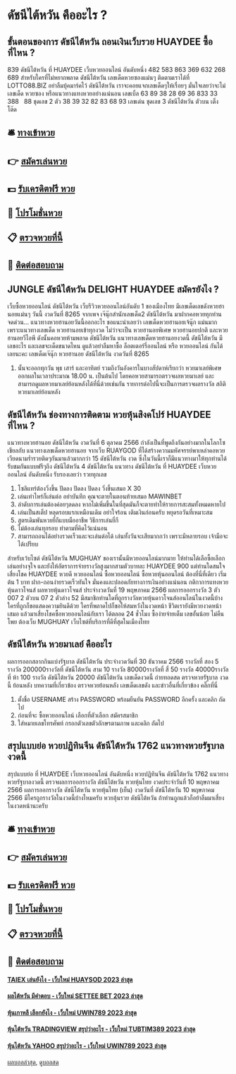 # ดัชนีไต้หวัน คืออะไร ?
## ขั้นตอนของการ ดัชนีไต้หวัน ถอนเงินเว็บรวย HUAYDEE ซื้อที่ไหน ?
839 ดัชนีไต้หวัน ที่ HUAYDEE เว็บหวยออนไลน์ อันดับหนึ่ง 482 583 863 369 632 268 689
สำหรับใครที่ไม่หยากพลาด ดัชนีไต้หวัน เลขเด็ดหวยซองแม่นๆ ติดตามเราได้ที่ LOTTO88.BIZ อย่าลืมบุ้คมาร์คไว้ ดัชนีไต้หวัน เราจะคอยแจกเลขเด็ดๆให้เรื่อยๆ มั่นใจเลยว่าจะไม่เลขเด็ด หวยซอง หรือแนวทางแทงหวยอย่างแน่นอน
เลขเบิ้ล
63 89 38 28 69 36
833 33 388   88
ชุดเลข 2 ตัว
38
39 32 82 83 68 93
เลขเด่น
ชุดเลข 3 ดัชนีไต้หวัน ตัวบน เต็ง โต๊ด

## 🛎 [ทางเข้าหวย](https://bit.ly/3BG5bNw)
## 👉 [สมัครเล่นหวย](https://bit.ly/3BG5bNw)
## 💵 [รับเครดิตฟรี หวย](https://bit.ly/3C3mvgS)
## 👑 [โปรโมชั่นหวย](https://bit.ly/3C3mvgS)
## 📋 [ตรวจหวยที่นี้](https://bit.ly/3C3mvgS)
## 📱 [ติดต่อสอบถาม](https://bit.ly/3C3mvgS)

## JUNGLE ดัชนีไต้หวัน DELIGHT HUAYDEE สมัครยังไง ?
เว็บซื้อหวยออนไลน์ ดัชนีไต้หวัน เว็บรีวิวหวยออนไลน์อันดับ 1 ของเมืองไทย มีเลขเด็ดเลขดังหวยฮานอยแม่นๆ วันนี้ งวดวันที่ 8265 จากเพจ เจ๊นุ๊กสำนักเลขเด็ด2 ดัชนีไต้หวัน มาฝากคอหวยทุกท่าน จดด่วน… แนวทางหวยฮานอยวันนี้ออกอะไร ขอแนะนำเลยว่า เลขเด็ดหวยฮานอยเจ้นุ๊ก แม่นมาก เพราะแนวทางเลขเด็ด หวยฮานอยเข้าทุกงวด ไม่ว่าจะเป็น หวยฮานอยพิเศษ หวยฮานอยปกติ และหวยฮานอยวีไอพี ดังนั้นคอหวยห้ามพลาด ดัชนีไต้หวัน แนวทางเลขเด็ดหวยฮานอยงวดนี้ ดัชนีไต้หวัน มีเลขอะไร และเลขจะเด็ดขนาดไหน ดูแล้วอย่าลืมหาซื้อ ล็อตเตอร์รี่ออนไลน์ หรือ หวยออนไลน์ กันได้เลยนะคะ
เลขเด็ดเจ๊นุ๊ก หวยฮานอย ดัชนีไต้หวัน งวดวันที่ 8265
1. นั้นจะออกทุกวัน พุธ เสาร์ และอาทิตย์ รวมถึงวันอังคารในบางสัปดาห์เรียกว่า หวยมาเลย์พิเศษ ออกผลในเวลาประมาณ 18.00 น. เป็นต้นไป โดยคอหวยสามารถตรวจผลหวยมาเลย์ และสามารถดูผลหวยมาเลย์ย้อนหลังได้ที่นี่ด้วยเช่นกัน รายการต่อไปนี้จะเป็นการตรวจผลรางวัล สถิติหวยมาเลย์ย้อนหลัง

## ดัชนีไต้หวัน ช่องทางการติดตาม หวยหุ้นสิงคโปร์ HUAYDEE ที่ไหน ?
แนวทางหวยฮานอย ดัชนีไต้หวัน งวดวันที่ 6 ตุลาคม 2566 กำลังเป็นที่พูดถึงกันอย่างมากในโลกโซเชียลกับ แนวทางเลขเด็ดหวยฮานอย จากเว็บ RUAYGOD ที่ได้สร้างความมหัศจรรย์พาเหล่าคอหวยเวียดนามร่ำรวยติดๆกันมาแล้วมากกว่า 15 ดัชนีไต้หวัน งวด ซึ่งในวันนี้เราก็มีแนวทางมาให้ทุกท่านได้รับชมกันแบบฟรีๆถึง ดัชนีไต้หวัน 4 ดัชนีไต้หวัน แนวทาง ดัชนีไต้หวัน ที่ HUAYDEE เว็บหวยออนไลน์ อันดับหนึ่ง รับรองเลยว่า รวยทุกเลข
1. โซลิแทร์ต้องวิ่งขึ้น ปัดลง ปัดลง ปัดลง วิ่งขึ้นเสมอ X 30
2. เล่นเท่าไหร่ก็เล่นต่อ อย่าบันทึก คุณจะตายในตอนท้ายเสมอ MAWINBET
3. ลำดับการเล่นต้องค่อยๆลดลง หากไม่เพิ่มขึ้นในที่สุดมันก็จะตายทำให้รายการสะสมทั้งหมดหายไป
4. เล่นเป็นสเต็ป หลุดรอบแรกเหมือนเดิม อย่าใจร้อน เติมเงินก่อนครับ หยุดรอวันที่เหมาะสม
5. สูตรเดิมพันหวยยี่กีแบบมืออาชีพ วิธีการเล่นยี่กี
6. ไม่ต้องเล่นทุกรอบ ทำตามที่คิดไว้แน่นอน
7. สามารถถอนได้อย่างรวดเร็วและจะเล่นต่อได้ เล่นทั้งวันจะเสียมากกว่า เพราะมีหลายรอบ เจ้ามือจะได้เปรียบ

สำหรับเว้บไซต์ ดัชนีไต้หวัน MUGHUAY ของเรานั้นมีหวยออนไลน์มากมาย ให้ท่านได้เลือซื้อเลือกเล่นอย่างจุใจ และยังให้อัตราการจ่ายรางวัลสูงมากสามตัวบาทละ HUAYDEE 900 แต่ท่านใดสนใจเสี่ยงโชค HUAYDEE หวยดี หวยออนไลน์ ซื้อหวยออนไลน์ ซื้อหวยหุ้นออนไลน์ ต้องที่นี่ที่เดียว เริ่มต้น 1 บาท ฝาก-ถอนง่ายรวดเร็วทันใจ มั่นคงและปลอดภัยทางการเงินอย่างแน่นอน
กติกาการแทงหวยหุ้นดาวโจนส์
ผลหวยหุ้นดาวโจนส์ ประจำงวดวันที่ 19 พฤษภาคม 2566 ผลการออกรางวัล 3 ตัว 007 2 ตัวบน 07 2 ตัวล่าง 52 มีสมาชิกท่านใดที่ถูกรางวัลหวยหุ้นดาวโจนส์ออนไลน์ในงวดนี้บ้าง ใครที่ถูกก็ขอแสดงความยินดีด้วย ใครที่พลาดไปก็ขอให้สมหวังในงวดหน้า ชีวิตเรายังมีหวยงวดหน้าเสมอ แล้วมาเสี่ยงโชคซื้อหวยออนไลน์กับเรา ได้ตลอด 24 ชั่วโมง ซื้อง่ายจ่ายเต็ม เลขอั้นน้อย ไม่คืนโพย ต้องเว็บ MUGHUAY เว็บไซต์ที่บริการที่ดีที่สุดในเมืองไทย

## ดัชนีไต้หวัน หวยมาเลย์ คืออะไร
ผลการออกสลากกินแบ่งรัฐบาล ดัชนีไต้หวัน ประจำงวดวันที่ 30 ธันวาคม 2566
รางวัลที่ สอง 5 รางวัล 200000รางวัลที่ ดัชนีไต้หวัน สาม 10 รางวัล 80000รางวัลที่ สี่ 50 รางวัล 40000รางวัลที่ ห้า 100 รางวัล ดัชนีไต้หวัน 20000
 ดัชนีไต้หวัน เลขเด็ดงวดนี้ ถ่ายทอดสด ตรวจหวยรัฐบาล งวดนี้ ย้อนหลัง 
บทความที่เกี่ยวข้อง
ตรวจหวยย้อนหลัง เลขเด็ดเลขดัง และข่าวอื่นที่เกี่ยวข้อง คลิ๊กที่นี่
1. ตั้งชื่อ USERNAME สร้าง PASSWORD พร้อมยืนยัน PASSWORD อีกครั้ง และคลิก ถัดไป
2. ก่อนที่จะ ซื้อหวยออนไลน์ เลือกที่ตัวเลือก สมัครสมาชิก
3. ใส่หมายเลขโทรศัพท์ กรอกตัวเลขตัวอักษรตามภาพ และคลิก ถัดไป

## สรุปแบบย่อ หวยปฏิทินจีน ดัชนีไต้หวัน 1762 แนวทางหวยรัฐบาลงวดนี้
สรุปแบบย่อ ที่ HUAYDEE เว็บหวยออนไลน์ อันดับหนึ่ง หวยปฏิทินจีน ดัชนีไต้หวัน 1762 แนวทางหวยรัฐบาลงวดนี้ ตรวจผลการออกรางวัล ดัชนีไต้หวัน หวยหุ้นไทย งวดประจำวันที่ 10 พฤษภาคม 2566
ผลการออกรางวัล ดัชนีไต้หวัน หวยหุ้นไทย (เย็น) งวดวันที่ ดัชนีไต้หวัน 10 พฤษภาคม 2566 มีใครถูกรางวัลในงวดนี้บ้างไหมครับ หวยลุ้นรวย ดัชนีไต้หวัน ถ้าท่านถูกแล้วก็อย้าลืมมาเสี่ยงในงวดหน้านะครับ

## 🛎 [ทางเข้าหวย](https://bit.ly/3BG5bNw)
## 👉 [สมัครเล่นหวย](https://bit.ly/3BG5bNw)
## 💵 [รับเครดิตฟรี หวย](https://bit.ly/3C3mvgS)
## 👑 [โปรโมชั่นหวย](https://bit.ly/3C3mvgS)
## 📋 [ตรวจหวยที่นี้](https://bit.ly/3C3mvgS)
## 📱 [ติดต่อสอบถาม](https://bit.ly/3C3mvgS)

#### [TAIEX เล่นยังไง - เว็บใหม่ HUAYSOD 2023 ล่าสุด](https://atom.io/themes/taiex%20เล่นยังไง%20-%20เว็บใหม่%20huaysod%202023%20ล่าสุด)
#### [ผลไต้หวัน มีคำตอบ - เว็บใหม่ SETTEE BET 2023 ล่าสุด](https://atom.io/themes/ผลไต้หวัน%20มีคำตอบ%20-%20เว็บใหม่%20settee%20bet%202023%20ล่าสุด)
#### [หุ้นเกาหลี เลือกยังไง - เว็บใหม่ UWIN789 2023 ล่าสุด](https://atom.io/themes/หุ้นเกาหลี%20เลือกยังไง%20-%20เว็บใหม่%20uwin789%202023%20ล่าสุด)
#### [หุ้นไต้หวัน TRADINGVIEW สรุปว่าอะไร - เว็บใหม่ TUBTIM389 2023 ล่าสุด](https://atom.io/themes/หุ้นไต้หวัน%20tradingview%20สรุปว่าอะไร%20-%20เว็บใหม่%20tubtim389%202023%20ล่าสุด)
#### [หุ้นไต้หวัน YAHOO สรุปว่าอะไร - เว็บใหม่ UWIN789 2023 ล่าสุด](https://atom.io/themes/หุ้นไต้หวัน%20yahoo%20สรุปว่าอะไร%20-%20เว็บใหม่%20uwin789%202023%20ล่าสุด)

[ผลบอลล่าสุด](https://siamsport.tv "ผลบอลล่าสุด"), [ดูบอลสด](https://siamsport.tv/ดูบอลสด "ดูบอลสด")